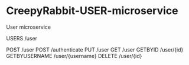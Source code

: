 # CreepyRabbit-USER-microservice
User microservice

USERS /user

POST 											/user
POST                      /authenticate
PUT  											/user
GET  											/user
GETBYID										/user/{id}
GETBYUSERNAME 						/user/{username}
DELETE										/user/{id}
